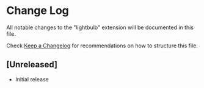 # Change Log

All notable changes to the "lightbulb" extension will be documented in this file.

Check [Keep a Changelog](http://keepachangelog.com/) for recommendations on how to structure this file.

## [Unreleased]

- Initial release
